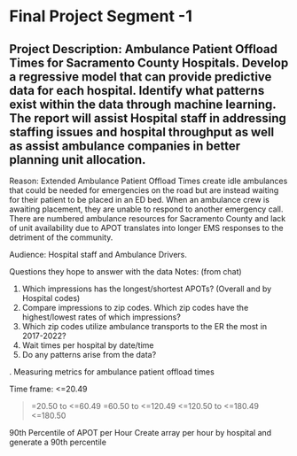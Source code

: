 # Final Project Segment -1 

## Project Description: Ambulance Patient Offload Times for Sacramento County Hospitals. Develop a regressive model that can provide predictive data for each hospital.  Identify what patterns exist within the data through machine learning. The report will assist Hospital staff in addressing staffing issues and hospital throughput as well as assist ambulance companies in better planning unit allocation. 

Reason: Extended Ambulance Patient Offload Times create idle ambulances that could be needed for emergencies on the road but are instead waiting for their patient to be placed in an ED bed. When an ambulance crew is awaiting placement, they are unable to respond to another emergency call. There are numbered ambulance resources for Sacramento County and lack of unit availability due to APOT translates into longer EMS responses to the detriment of the community. 

Audience: Hospital staff and Ambulance Drivers.

Questions they hope to answer with the data Notes: (from chat)
1.	Which impressions has the longest/shortest APOTs? (Overall and by Hospital codes)
2.	Compare impressions to zip codes. Which zip codes have the highest/lowest rates of which impressions? 
3.	Which zip codes utilize ambulance transports to the ER the most in 2017-2022?
4.	Wait times per hospital by date/time 
5.	Do any patterns arise from the data? 

.
Measuring metrics for ambulance patient offload times  

Time frame: 
<=20.49
>=20.50 to <=60.49
>=60.50 to <=120.49
<=120.50 to <=180.49
<=180.50

90th Percentile of APOT per Hour
Create array per hour by hospital and generate a 90th percentile 
